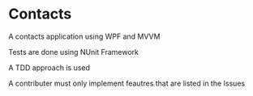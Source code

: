 Contacts
========

A contacts application using WPF and MVVM

Tests are done using NUnit Framework

A TDD approach is used

A contributer must only implement feautres that are listed in the Issues
